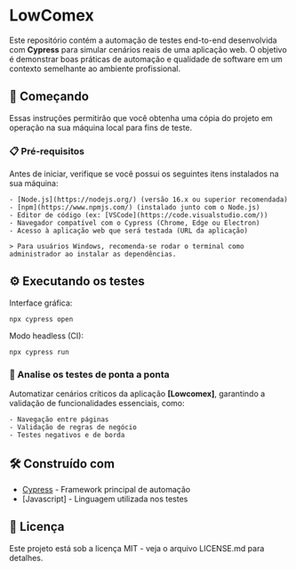 # LowComex

Este repositório contém a automação de testes end-to-end desenvolvida com **Cypress** para simular cenários reais de uma aplicação web. O objetivo é demonstrar boas práticas de automação e qualidade de software em um contexto semelhante ao ambiente profissional.

## 🚀 Começando

Essas instruções permitirão que você obtenha uma cópia do projeto em operação na sua máquina local para fins de teste.

### 📋 Pré-requisitos

Antes de iniciar, verifique se você possui os seguintes itens instalados na sua máquina:

```
- [Node.js](https://nodejs.org/) (versão 16.x ou superior recomendada)
- [npm](https://www.npmjs.com/) (instalado junto com o Node.js)
- Editor de código (ex: [VSCode](https://code.visualstudio.com/))
- Navegador compatível com o Cypress (Chrome, Edge ou Electron)
- Acesso à aplicação web que será testada (URL da aplicação)

> Para usuários Windows, recomenda-se rodar o terminal como administrador ao instalar as dependências.
```

## ⚙️ Executando os testes

Interface gráfica:
```
npx cypress open
```
Modo headless (CI):
```
npx cypress run
```

### 🔩 Analise os testes de ponta a ponta

Automatizar cenários críticos da aplicação **[Lowcomex]**, garantindo a validação de funcionalidades essenciais, como:

```
- Navegação entre páginas
- Validação de regras de negócio
- Testes negativos e de borda
```

## 🛠️ Construído com

* [Cypress](https://www.cypress.io/) - Framework principal de automação
* [Javascript] - Linguagem utilizada nos testes

## 📄 Licença

Este projeto está sob a licença MIT - veja o arquivo LICENSE.md para detalhes.
